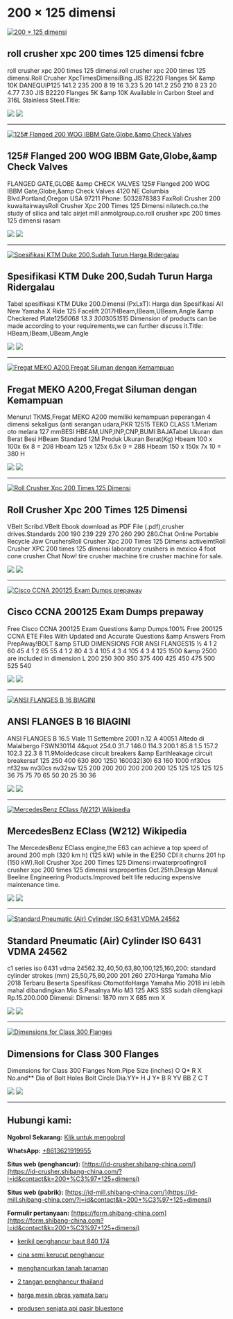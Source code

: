 # 200 × 125 dimensi

<a href="https://swt.shibang-china.com/?l=id&img&k=200+%C3%97+125+dimensi" target="_blank">![200 × 125 dimensi](http://static.shibang-china.com/all-800x300/826.jpg)</a>

## roll crusher xpc 200 times 125 dimensi fcbre
roll crusher xpc 200 times 125 dimensi.roll crusher xpc 200 times 125 dimensi.Roll Crusher XpcTimesDimensiBing.JIS B2220 Flanges 5K &amp 10K DANEQUIP125 141.2 235 200 8 19 16 3.23 5.20 141.2 250 210 8 23 20 4.77 7.30 JIS B2220 Flanges 5K &amp 10K Available in Carbon Steel and 316L Stainless Steel.Title:


<a href="https://whatsapp.shibangsoft.com/WhatsApp.php" target="_blank" title="WhatsApp">![](http://static.shibang-china.com/icon/whatsapp.png)</a> <a href="https://swt.shibang-china.com/?l=id&icon&k=200+%C3%97+125+dimensi" target="_blank">![](http://static.shibang-china.com/icon/chat-id.png)</a>

---

<a href="https://swt.shibang-china.com/?l=id&img&k=200+%C3%97+125+dimensi" target="_blank">![125# Flanged 200 WOG IBBM Gate,Globe,&amp Check Valves](http://static.shibang-china.com/all-800x300/466.jpg)</a>

## 125# Flanged 200 WOG IBBM Gate,Globe,&amp Check Valves
FLANGED GATE,GLOBE &amp CHECK VALVES 125# Flanged 200 WOG IBBM Gate,Globe,&amp Check Valves 4120 NE Columbia Blvd.Portland,Oregon USA 97211 Phone: 5032878383 FaxRoll Crusher 200 kuwaitairwaysRoll Crusher Xpc 200 Times 125 Dimensi nilatech.co.the study of silica and talc airjet mill anmolgroup.co.roll crusher xpc 200 times 125 dimensi rasam


<a href="https://whatsapp.shibangsoft.com/WhatsApp.php" target="_blank" title="WhatsApp">![](http://static.shibang-china.com/icon/whatsapp.png)</a> <a href="https://swt.shibang-china.com/?l=id&icon&k=200+%C3%97+125+dimensi" target="_blank">![](http://static.shibang-china.com/icon/chat-id.png)</a>

---

<a href="https://swt.shibang-china.com/?l=id&img&k=200+%C3%97+125+dimensi" target="_blank">![Spesifikasi KTM Duke 200,Sudah Turun Harga Ridergalau](http://static.shibang-china.com/all-800x300/232.jpg)</a>

## Spesifikasi KTM Duke 200,Sudah Turun Harga Ridergalau
Tabel spesifikasi KTM DUke 200.Dimensi (PxLxT): Harga dan Spesifikasi All New Yamaha X Ride 125 Facelift 2017HBeam,IBeam,UBeam,Angle &amp Checkered Plate125*60*6*8 13.3 300*305*15*15 Dimension of products can be made according to your requirements,we can further discuss it.Title: HBeam,IBeam,UBeam,Angle


<a href="https://whatsapp.shibangsoft.com/WhatsApp.php" target="_blank" title="WhatsApp">![](http://static.shibang-china.com/icon/whatsapp.png)</a> <a href="https://swt.shibang-china.com/?l=id&icon&k=200+%C3%97+125+dimensi" target="_blank">![](http://static.shibang-china.com/icon/chat-id.png)</a>

---

<a href="https://swt.shibang-china.com/?l=id&img&k=200+%C3%97+125+dimensi" target="_blank">![Fregat MEKO A200,Fregat Siluman dengan Kemampuan](http://static.shibang-china.com/all-800x300/875.jpg)</a>

## Fregat MEKO A200,Fregat Siluman dengan Kemampuan
Menurut TKMS,Fregat MEKO A200 memiliki kemampuan peperangan 4 dimensi sekaligus (anti serangan udara,PKR 12515 TEKO CLASS 1.Meriam oto melara 127 mmBESI HBEAM,UNP,INP,CNP,BUMI BAJATabel Ukuran dan Berat Besi HBeam Standard 12M Produk Ukuran Berat(Kg) Hbeam 100 x 100x 6x 8 = 208 Hbeam 125 x 125x 6.5x 9 = 288 Hbeam 150 x 150x 7x 10 = 380 H


<a href="https://whatsapp.shibangsoft.com/WhatsApp.php" target="_blank" title="WhatsApp">![](http://static.shibang-china.com/icon/whatsapp.png)</a> <a href="https://swt.shibang-china.com/?l=id&icon&k=200+%C3%97+125+dimensi" target="_blank">![](http://static.shibang-china.com/icon/chat-id.png)</a>

---

<a href="https://swt.shibang-china.com/?l=id&img&k=200+%C3%97+125+dimensi" target="_blank">![Roll Crusher Xpc 200 Times 125 Dimensi](http://static.shibang-china.com/all-800x300/1063.jpg)</a>

## Roll Crusher Xpc 200 Times 125 Dimensi
VBelt Scribd.VBelt Ebook download as PDF File (.pdf),crusher drives.Standards 200 190 239 229 270 260 290 280.Chat Online Portable Recycle Jaw CrushersRoll Crusher Xpc 200 Times 125 Dimensi activeimtRoll Crusher XPC 200 times 125 dimensi laboratory crushers in mexico 4 foot cone crusher Chat Now! tire crusher machine tire crusher machine for sale.


<a href="https://whatsapp.shibangsoft.com/WhatsApp.php" target="_blank" title="WhatsApp">![](http://static.shibang-china.com/icon/whatsapp.png)</a> <a href="https://swt.shibang-china.com/?l=id&icon&k=200+%C3%97+125+dimensi" target="_blank">![](http://static.shibang-china.com/icon/chat-id.png)</a>

---

<a href="https://swt.shibang-china.com/?l=id&img&k=200+%C3%97+125+dimensi" target="_blank">![Cisco CCNA 200125 Exam Dumps prepaway](http://static.shibang-china.com/all-800x300/1464.jpg)</a>

## Cisco CCNA 200125 Exam Dumps prepaway
Free Cisco CCNA 200125 Exam Questions &amp Dumps.100% Free 200125 CCNA ETE Files With Updated and Accurate Questions &amp Answers From PrepAway!BOLT &amp STUD DIMENSIONS FOR ANSI FLANGES15 ½ 4 1 2 60 45 4 1 2 65 55 4 1 2 80 4 3 4 105 4 3 4 105 4 3 4 125 1500 &amp 2500 are included in dimension L 200 250 300 350 375 400 425 450 475 500 525 540


<a href="https://whatsapp.shibangsoft.com/WhatsApp.php" target="_blank" title="WhatsApp">![](http://static.shibang-china.com/icon/whatsapp.png)</a> <a href="https://swt.shibang-china.com/?l=id&icon&k=200+%C3%97+125+dimensi" target="_blank">![](http://static.shibang-china.com/icon/chat-id.png)</a>

---

<a href="https://swt.shibang-china.com/?l=id&img&k=200+%C3%97+125+dimensi" target="_blank">![ANSI FLANGES B 16 BIAGINI](http://static.shibang-china.com/all-800x300/854.jpg)</a>

## ANSI FLANGES B 16 BIAGINI
ANSI FLANGES B 16.5 Viale 11 Settembre 2001 n.12 A 40051 Altedo di Malalbergo FSWN30114 4&quot 254.0 31.7 146.0 114.3 200.1 85.8 1.5 157.2 102.3 22.3 8 11.9Moldedcase circuit breakers &amp Earthleakage circuit breakersaf 125 250 400 630 800 1250 160032(30) 63 160 1000 nf30cs nf32sw nv30cs nv32sw 125 200 200 200 200 200 200 125 125 125 125 125 36 75 75 70 65 50 20 25 30 36


<a href="https://whatsapp.shibangsoft.com/WhatsApp.php" target="_blank" title="WhatsApp">![](http://static.shibang-china.com/icon/whatsapp.png)</a> <a href="https://swt.shibang-china.com/?l=id&icon&k=200+%C3%97+125+dimensi" target="_blank">![](http://static.shibang-china.com/icon/chat-id.png)</a>

---

<a href="https://swt.shibang-china.com/?l=id&img&k=200+%C3%97+125+dimensi" target="_blank">![MercedesBenz EClass (W212) Wikipedia](http://static.shibang-china.com/all-800x300/903.jpg)</a>

## MercedesBenz EClass (W212) Wikipedia
The MercedesBenz EClass engine,the E63 can achieve a top speed of around 200 mph (320 km h) (125 kW) while in the E250 CDI it churns 201 hp (150 kW).Roll Crusher Xpc 200 Times 125 Dimensi rrwaterproofingroll crusher xpc 200 times 125 dimensi srsproperties Oct.25th.Design Manual Beeline Engineering Products.Improved belt life reducing expensive maintenance time.


<a href="https://whatsapp.shibangsoft.com/WhatsApp.php" target="_blank" title="WhatsApp">![](http://static.shibang-china.com/icon/whatsapp.png)</a> <a href="https://swt.shibang-china.com/?l=id&icon&k=200+%C3%97+125+dimensi" target="_blank">![](http://static.shibang-china.com/icon/chat-id.png)</a>

---

<a href="https://swt.shibang-china.com/?l=id&img&k=200+%C3%97+125+dimensi" target="_blank">![Standard Pneumatic (Air) Cylinder ISO 6431 VDMA 24562](http://static.shibang-china.com/all-800x300/1477.jpg)</a>

## Standard Pneumatic (Air) Cylinder ISO 6431 VDMA 24562
c1 series iso 6431 vdma 24562.32,40,50,63,80,100,125,160,200: standard cylinder strokes (mm) 25,50,75,80,200 201 260 270:Harga Yamaha Mio 2018 Terbaru Beserta Spesifikasi OtomotifoHarga Yamaha Mio 2018 ini lebih mahal dibandingkan Mio S.Pasalnya Mio M3 125 AKS SSS sudah dilengkapi Rp.15.200.000 Dimensi: Dimensi: 1870 mm X 685 mm X


<a href="https://whatsapp.shibangsoft.com/WhatsApp.php" target="_blank" title="WhatsApp">![](http://static.shibang-china.com/icon/whatsapp.png)</a> <a href="https://swt.shibang-china.com/?l=id&icon&k=200+%C3%97+125+dimensi" target="_blank">![](http://static.shibang-china.com/icon/chat-id.png)</a>

---

<a href="https://swt.shibang-china.com/?l=id&img&k=200+%C3%97+125+dimensi" target="_blank">![Dimensions for Class 300 Flanges](http://static.shibang-china.com/all-800x300/1332.jpg)</a>

## Dimensions for Class 300 Flanges
Dimensions for Class 300 Flanges Nom.Pipe Size (inches) O Q* R X No.and** Dia of Bolt Holes Bolt Circle Dia.YY* H J Y* B R YV BB Z C T

<a href="https://whatsapp.shibangsoft.com/WhatsApp.php" target="_blank" title="WhatsApp">![](http://static.shibang-china.com/icon/whatsapp.png)</a> <a href="https://swt.shibang-china.com/?l=id&icon&k=200+%C3%97+125+dimensi" target="_blank">![](http://static.shibang-china.com/icon/chat-id.png)</a>

---
## Hubungi kami:

**Ngobrol Sekarang:** [Klik untuk mengobrol](https://swt.shibang-china.com?l=id&contact&k=200+%C3%97+125+dimensi)

**WhatsApp:**  [+8613621919955](https://whatsapp.shibangsoft.com/WhatsApp.php)

**Situs web (penghancur):** [https://id-crusher.shibang-china.com/](https://id-crusher.shibang-china.com/?l=id&contact&k=200+%C3%97+125+dimensi)

**Situs web (pabrik):** [https://id-mill.shibang-china.com/](https://id-mill.shibang-china.com/?l=id&contact&k=200+%C3%97+125+dimensi)

**Formulir pertanyaan:** [https://form.shibang-china.com](https://form.shibang-china.com?l=id&contact&k=200+%C3%97+125+dimensi)

* [kerikil penghancur baut 840 174](../31/kerikil%20penghancur%20baut%20840%20174.md)

* [cina semi kerucut penghancur](../34/cina%20semi%20kerucut%20penghancur.md)

* [menghancurkan tanah tanaman](../34/menghancurkan%20tanah%20tanaman.md)

* [2 tangan penghancur thailand](../39/2%20tangan%20penghancur%20thailand.md)

* [harga mesin obras yamata baru](../32/harga%20mesin%20obras%20yamata%20baru.md)

* [produsen senjata api pasir bluestone](../32/produsen%20senjata%20api%20pasir%20bluestone.md)